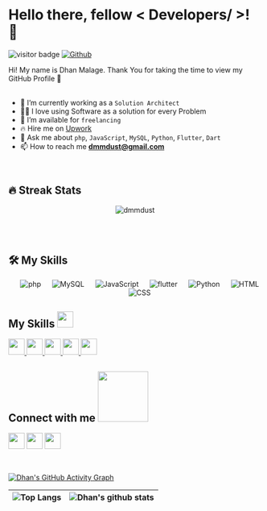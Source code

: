 <h1> Hello there, fellow < Developers/ >! 👋 </h1>
<p align='center'>
</p>

![visitor badge](https://visitor-badge.glitch.me/badge?page_id=dmmdust.dmmdust&left_text=Profile%20views)
[![Github](https://img.shields.io/github/followers/dmmdust?label=Follow&style=social)](https://github.com/dmmdust)

<div size='20px'> Hi! My name is Dhan Malage. Thank You for taking the time to view my GitHub Profile 🤗
</div>
<br />

- 🌱 I’m currently working as a `Solution Architect`
- 🧑‍💻 I love using Software as a solution for every Problem
- 🤝 I’m available for `freelancing`
- 🔥 Hire me on <a href="https://www.upwork.com/freelancers/~01d794db5bd4dfe6af" target="blank">Upwork</a>
- 💬 Ask me about `php`, `JavaScript`, `MySQL`, `Python`, `Flutter`, `Dart`
- 📫 How to reach me **dmmdust@gmail.com**

<br>

## 🔥 Streak Stats
<p align="center"><img src="https://github-readme-streak-stats.herokuapp.com/?user=dmmdust&theme=algolia" alt="dmmdust" /></p>

<br>
<br>

## 🛠️ My Skills
<p align="center"> 
  &emsp; 
  <img alt="php" src="https://img.shields.io/static/v1?label=%20&message=php&color=blue&style=plastic&logo=php&logoColor=black">
   &emsp; 
  <img alt="MySQL" src="https://img.shields.io/static/v1?label=%20&message=MySQL&color=informational&style=plastic&logo=mysql&logoColor=black">
   &emsp; 
  <img alt="JavaScript" src="https://img.shields.io/badge/JavaScript%20-%23F7DF1E.svg?style=plastic&logo=javascript&logoColor=black">
  &emsp;
  <img alt="flutter" src="https://img.shields.io/static/v1?label=%20&message=flutter&color=blue&style=plastic&logo=flutter&logoColor=black">
  &emsp;
   <img alt="Python" src="https://img.shields.io/badge/Python%20-%2314354C.svg?style=plastic&logo=python&logoColor=white">
   &emsp; 
  <img alt="HTML" src="https://img.shields.io/static/v1?label=%20&message=HTML&color=orange&style=plastic&logo=html&logoColor=black">
  &emsp; 
  <img alt="CSS" src="https://img.shields.io/static/v1?label=%20&message=CSS&color=blue&style=plastic&logo=css&logoColor=black">
</p>


<h2> My Skills <img src = "https://media2.giphy.com/media/QssGEmpkyEOhBCb7e1/giphy.gif?cid=ecf05e47a0n3gi1bfqntqmob8g9aid1oyj2wr3ds3mg700bl&rid=giphy.gif" width = 32px> </h2>
<a href= https://github.com/dmmdust?tab=repositories&q=&type=&language=javascript&sort= > <img width ='32px' src ='https://raw.githubusercontent.com/rahulbanerjee26/githubAboutMeGenerator/main/icons/javascript.svg'> </a>
<a href= https://github.com/dmmdust?tab=repositories&q=&type=&language=css&sort= > <img width ='32px' src ='https://raw.githubusercontent.com/rahulbanerjee26/githubAboutMeGenerator/main/icons/css.svg'> </a>
<a href= https://github.com/dmmdust?tab=repositories&q=&type=&language=html&sort= > <img width ='32px' src ='https://raw.githubusercontent.com/rahulbanerjee26/githubAboutMeGenerator/main/icons/html.svg'> </a>
<a href= https://github.com/dmmdust?tab=repositories&q=&type=&language=android&sort= > <img width ='32px' src ='https://raw.githubusercontent.com/rahulbanerjee26/githubAboutMeGenerator/main/icons/android.svg'> </a>
<a href= https://github.com/dmmdust?tab=repositories&q=&type=&language=csharp&sort= > <img width ='32px' src ='https://raw.githubusercontent.com/rahulbanerjee26/githubAboutMeGenerator/main/icons/csharp.svg'> </a>

<h2> Connect with me <img src='https://raw.githubusercontent.com/ShahriarShafin/ShahriarShafin/main/Assets/handshake.gif' width="100px"> </h2>
<a href = 'https://www.linkedin.com/in/dhananjaya-maha-malage-8252361a/'> <img width = '32px' align= 'center' src="https://raw.githubusercontent.com/rahulbanerjee26/githubAboutMeGenerator/main/icons/linked-in-alt.svg"/></a> 
<a href = 'https://www.twitter.com/dmmdust'> <img width = '32px' align= 'center' src="https://raw.githubusercontent.com/rahulbanerjee26/githubAboutMeGenerator/main/icons/twitter.svg"/></a> 
<a href = 'https://www.github.com/dmmdust'> <img width = '32px' align= 'center' src="https://raw.githubusercontent.com/rahulbanerjee26/githubAboutMeGenerator/main/icons/github.svg"/></a>
  
<br>
<br>
  <br>
  
[![Dhan's GitHub Activity Graph](https://activity-graph.herokuapp.com/graph?username=dmmdust&theme=algolia)](https://git.io/praveenscience)


| ![Top Langs](https://github-readme-stats.vercel.app/api/top-langs/?username=dmmdust&theme=algolia) | ![Dhan's github stats](https://github-readme-stats.vercel.app/api?username=dmmdust&show_icons=true&theme=algolia) |
| --- | --- |

<!---
dmmdust/dmmdust is a ✨ special ✨ repository because its `README.md` (this file) appears on your GitHub profile.
You can click the Preview link to take a look at your changes.
--->

